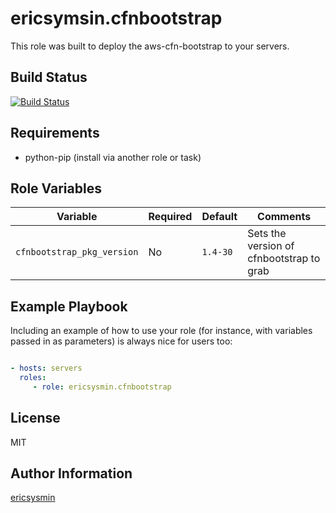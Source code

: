 # ericsymsin.cfnbootstrap

This role was built to deploy the aws-cfn-bootstrap to your servers.

## Build Status

[![Build Status](https://travis-ci.org/ericsysmin/ansible-role-cfnbootstrap.svg?branch=master)](https://travis-ci.org/ericsysmin/ansible-role-cfnbootstrap)

## Requirements

- python-pip (install via another role or task)

## Role Variables

| Variable | Required | Default | Comments |
|----------|----------|---------|----------|
| `cfnbootstrap_pkg_version` | No | `1.4-30` | Sets the version of cfnbootstrap to grab |

## Example Playbook


Including an example of how to use your role (for instance, with variables passed in as parameters) is always nice for users too:

```yaml

- hosts: servers
  roles:
     - role: ericsysmin.cfnbootstrap
```
## License

MIT

## Author Information

[ericsysmin](https://ericsysmin.com)
